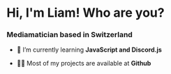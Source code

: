 <h1 align="left">Hi, I'm Liam! Who are you?</h1>
<h3 align="left">Mediamatician based in Switzerland</h3>

- 🌱 I’m currently learning **JavaScript and Discord.js**

- 👨‍💻 Most of my projects are available at **Github**
